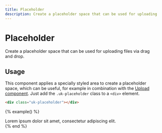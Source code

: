 ```yaml
---
title: Placeholder
description: Create a placeholder space that can be used for uploading files via drag and drop.
---
```


# Placeholder

<p class="uk-text-lead">Create a placeholder space that can be used for uploading files via drag and drop.</p>

## Usage

This component applies a specially styled area to create a placeholder space, which can be useful, for example in combination with the [Upload component](upload.md). Just add the `.uk-placeholder` class to a `<div>` element.

```html
<div class="uk-placeholder"></div>
```

{% example() %}
<div class="uk-placeholder uk-text-center">Lorem ipsum dolor sit amet, consectetur adipiscing elit.</div>
{% end %}
